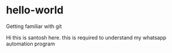 # hello-world
Getting familiar with git

Hi this is santosh here.
this is required to understand my whatsapp automation program
